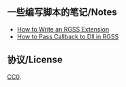 ## 一些编写脚本的笔记/Notes

- [How to Write an RGSS Extension](https://hyrious.me/p/rgss-extension-dll-and-nodll.html)
- [How to Pass Callback to Dll in RGSS](https://hyrious.me/p/rgss-extension-dll-and-nodll.html)

## 协议/License

[CC0](http://creativecommons.org/publicdomain/zero/1.0/).
